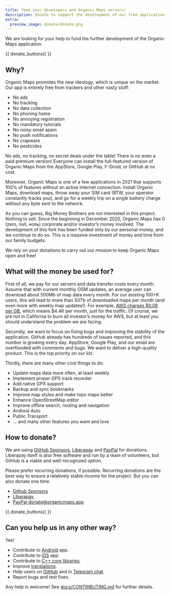 ```yaml
---
title: Feed your developers and Organic Maps servers!
description: Donate to support the development of our free application
extra:
  preview_image: donate/donate.png
---
```


We are looking for your help to fund the further development of the Organic Maps application.

{{ donate_buttons() }}

## Why?

Organic Maps promotes the new ideology, which is unique on the market. Our app is entirely free from trackers and other nasty stuff:

- No ads
- No tracking
- No data collection
- No phoning home
- No annoying registration
- No mandatory tutorials
- No noisy email spam
- No push notifications
- No crapware
- No pesticides

No ads, no tracking, no secret deals under the table! There is no even a paid premium version! Everyone can install the full-featured version of Organic Maps from the AppStore, Google Play, F-Droid, or GitHub at no cost.

Moreover, Organic Maps is one of a few applications in 2021 that supports 100% of features without an active Internet connection. Install Organic Maps, download maps, throw away your SIM card (BTW, your operator constantly tracks you), and go for a weekly trip on a single battery charge without any byte sent to the network.

As you can guess, Big Money Brothers are not interested in this project. Nothing to sell. Since the beginning in December 2020, Organic Maps has 0 (zero, null, ноль) corporate and/or investor’s money involved. The development of this fork has been funded only by our personal money, and we continue to do so. This is a massive investment of money and time from our family budgets.

We rely on your donations to carry out our mission to keep Organic Maps open and free!


## What will the money be used for?

First of all, we pay for our servers and data transfer costs every month. Assume that with current monthly OSM updates, an average user can download about 500Mb of map data every month. For our existing 100+K users, this will lead to more than 50Tb of downloaded maps per month (and even more with weekly map updates!). For example, [AWS charges $0.08 per GB](https://aws.amazon.com/ec2/pricing/on-demand/#Data_Transfer), which means $4.4K per month, just for the traffic. Of course, we are not in California to burn all investor’s money for AWS, but at least you should understand the problem we are facing.

Secondly, we want to focus on fixing bugs and improving the stability of the application. GitHub already has hundreds of issues reported, and this number is growing every day. AppStore, Google Play, and our email are overflooded with comments and bugs. We want to deliver a high-quality product. This is the top priority on our list.

Thirdly, there are many other cool things to do:

- Update maps data more often, at least weekly
- Implement proper GPS track recorder
- Add native GPX support
- Backup and sync bookmarks
- Improve map styles and make topo maps better
- Enhance OpenStreetMap editor
- Improve offline search, routing and navigation
- Android Auto
- Public Transport
- ... and many other features you want and love


## How to donate?

We are using [GitHub Sponsors](https://github.com/sponsors/organicmaps), [Liberapay](https://liberapay.com/OrganicMaps/donate) and [PayPal](https://www.paypal.com/donate?hosted_button_id=JYM34AADM87V8) for donations. Liberapay itself is also free software and run by a team of volunteers, but GitHub is a viable and well-recognized option.

Please prefer recurring donations, if possible. Recurring donations are the best way to ensure a relatively stable income for the project. But you can also donate one time.

- [Github Sponsors](https://github.com/sponsors/organicmaps)
- [Liberapay](https://liberapay.com/OrganicMaps/donate)
- [PayPal donate@organicmaps.app](https://www.paypal.com/donate?hosted_button_id=JYM34AADM87V8)

{{ donate_buttons() }}


## Can you help us in any other way?

Yes!

- Contribute to [Android](https://github.com/organicmaps/organicmaps/issues?q=is%3Aopen+is%3Aissue+label%3AAndroid) app.
- Contribute to [iOS](https://github.com/organicmaps/organicmaps/issues?q=is%3Aopen+is%3Aissue+label%3Aios) app.
- Contribute to [C++ core libraries](https://github.com/organicmaps/organicmaps/blob/master/docs/STRUCTURE.md#directories-structure).
- Improve [translations](https://github.com/organicmaps/organicmaps/blob/master/docs/CONTRIBUTING.md#translations).
- Help users on [GitHub](https://github.com/organicmaps/organicmaps/issues) and in [Telegram chat](https://t.me/OrganicMaps).
- Report bugs and test fixes.

Any help is welcome! See [docs/CONTRIBUTING.md](https://github.com/organicmaps/organicmaps/blob/master/docs/CONTRIBUTING.md) for further details.
